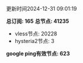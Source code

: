 更新时间2024-12-31 09:01:19

**总订阅: 165**
**总节点: 41235**
- vless节点: 20228
- hysteria2节点: 3

**google ping有效节点: 623**
